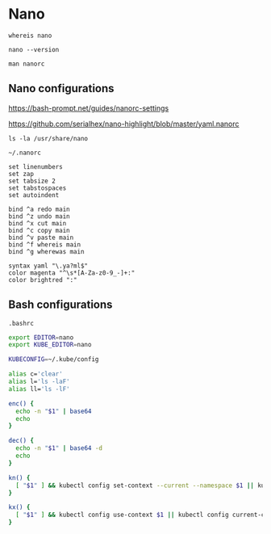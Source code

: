 # Nano

```shell
whereis nano
```

```shell
nano --version
```

```shell
man nanorc
```

## Nano configurations

https://bash-prompt.net/guides/nanorc-settings

https://github.com/serialhex/nano-highlight/blob/master/yaml.nanorc

```shell
ls -la /usr/share/nano
```

`~/.nanorc`
```
set linenumbers
set zap
set tabsize 2
set tabstospaces
set autoindent

bind ^a redo main
bind ^z undo main
bind ^x cut main
bind ^c copy main
bind ^v paste main
bind ^f whereis main
bind ^g wherewas main

syntax yaml "\.ya?ml$"
color magenta "^\s*[A-Za-z0-9_-]+:"
color brightred ":"
```

## Bash configurations

`.bashrc`
```bash
export EDITOR=nano
export KUBE_EDITOR=nano

KUBECONFIG=~/.kube/config

alias c='clear'
alias l='ls -laF'
alias ll='ls -lF'

enc() {
  echo -n "$1" | base64
  echo
}

dec() {
  echo -n "$1" | base64 -d
  echo
}

kn() {
  [ "$1" ] && kubectl config set-context --current --namespace $1 || kubectl config view --minify | grep namespace
}

kx() {
  [ "$1" ] && kubectl config use-context $1 || kubectl config current-context
}
```

